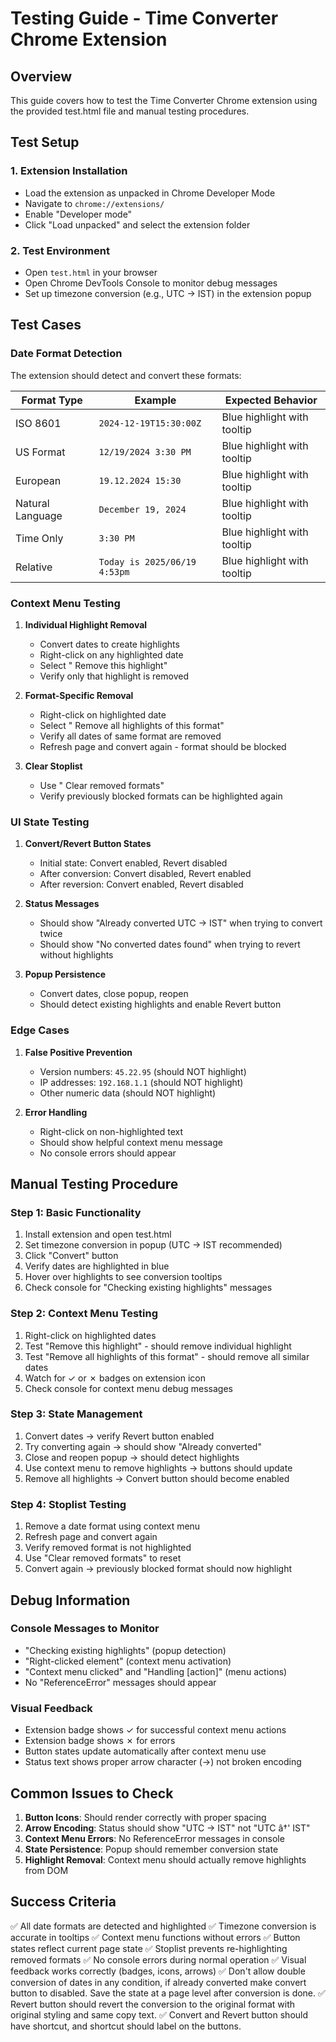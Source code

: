 # Testing Guide - Time Converter Chrome Extension

## Overview
This guide covers how to test the Time Converter Chrome extension using the provided test.html file and manual testing procedures.

## Test Setup

### 1. Extension Installation
- Load the extension as unpacked in Chrome Developer Mode
- Navigate to `chrome://extensions/`
- Enable "Developer mode"
- Click "Load unpacked" and select the extension folder

### 2. Test Environment
- Open `test.html` in your browser
- Open Chrome DevTools Console to monitor debug messages
- Set up timezone conversion (e.g., UTC → IST) in the extension popup

## Test Cases

### Date Format Detection
The extension should detect and convert these formats:

| Format Type | Example | Expected Behavior |
|-------------|---------|-------------------|
| ISO 8601 | `2024-12-19T15:30:00Z` | Blue highlight with tooltip |
| US Format | `12/19/2024 3:30 PM` | Blue highlight with tooltip |
| European | `19.12.2024 15:30` | Blue highlight with tooltip |
| Natural Language | `December 19, 2024` | Blue highlight with tooltip |
| Time Only | `3:30 PM` | Blue highlight with tooltip |
| Relative | `Today is 2025/06/19 4:53pm` | Blue highlight with tooltip |

### Context Menu Testing

1. **Individual Highlight Removal**
   - Convert dates to create highlights
   - Right-click on any highlighted date
   - Select " Remove this highlight"
   - Verify only that highlight is removed

2. **Format-Specific Removal**
   - Right-click on highlighted date
   - Select " Remove all highlights of this format"
   - Verify all dates of same format are removed
   - Refresh page and convert again - format should be blocked

3. **Clear Stoplist**
   - Use " Clear removed formats"
   - Verify previously blocked formats can be highlighted again

### UI State Testing

1. **Convert/Revert Button States**
   - Initial state: Convert enabled, Revert disabled
   - After conversion: Convert disabled, Revert enabled
   - After reversion: Convert enabled, Revert disabled

2. **Status Messages**
   - Should show "Already converted UTC → IST" when trying to convert twice
   - Should show "No converted dates found" when trying to revert without highlights

3. **Popup Persistence**
   - Convert dates, close popup, reopen
   - Should detect existing highlights and enable Revert button

### Edge Cases

1. **False Positive Prevention**
   - Version numbers: `45.22.95` (should NOT highlight)
   - IP addresses: `192.168.1.1` (should NOT highlight)
   - Other numeric data (should NOT highlight)

2. **Error Handling**
   - Right-click on non-highlighted text
   - Should show helpful context menu message
   - No console errors should appear

## Manual Testing Procedure

### Step 1: Basic Functionality
1. Install extension and open test.html
2. Set timezone conversion in popup (UTC → IST recommended)
3. Click "Convert" button
4. Verify dates are highlighted in blue
5. Hover over highlights to see conversion tooltips
6. Check console for "Checking existing highlights" messages

### Step 2: Context Menu Testing
1. Right-click on highlighted dates
2. Test "Remove this highlight" - should remove individual highlight
3. Test "Remove all highlights of this format" - should remove all similar dates
4. Watch for ✓ or ✗ badges on extension icon
5. Check console for context menu debug messages

### Step 3: State Management
1. Convert dates → verify Revert button enabled
2. Try converting again → should show "Already converted"
3. Close and reopen popup → should detect highlights
4. Use context menu to remove highlights → buttons should update
5. Remove all highlights → Convert button should become enabled

### Step 4: Stoplist Testing
1. Remove a date format using context menu
2. Refresh page and convert again
3. Verify removed format is not highlighted
4. Use "Clear removed formats" to reset
5. Convert again → previously blocked format should now highlight

## Debug Information

### Console Messages to Monitor
- "Checking existing highlights" (popup detection)
- "Right-clicked element" (context menu activation)
- "Context menu clicked" and "Handling [action]" (menu actions)
- No "ReferenceError" messages should appear

### Visual Feedback
- Extension badge shows ✓ for successful context menu actions
- Extension badge shows ✗ for errors
- Button states update automatically after context menu use
- Status text shows proper arrow character (→) not broken encoding

## Common Issues to Check

1. **Button Icons**: Should render correctly with proper spacing
2. **Arrow Encoding**: Status should show "UTC → IST" not "UTC â†' IST"
3. **Context Menu Errors**: No ReferenceError messages in console
4. **State Persistence**: Popup should remember conversion state
5. **Highlight Removal**: Context menu should actually remove highlights from DOM

## Success Criteria

✅ All date formats are detected and highlighted
✅ Timezone conversion is accurate in tooltips
✅ Context menu functions without errors
✅ Button states reflect current page state
✅ Stoplist prevents re-highlighting removed formats
✅ No console errors during normal operation
✅ Visual feedback works correctly (badges, icons, arrows)
✅ Don't allow double conversion of dates in any condition, if already converted make convert button to disabled. Save the state at a page level after conversion is done.
✅ Revert button should revert the conversion to the original format with original styling and same copy text.
✅ Convert and Revert button should have shortcut, and shortcut should label on the buttons.

